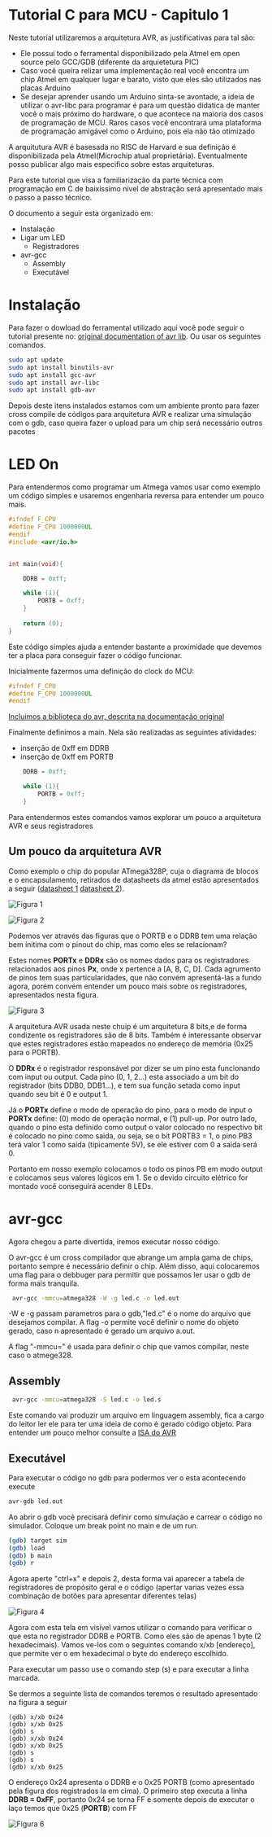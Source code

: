 # Tutorial C para MCU - Capitulo 1

Neste tutorial utilizaremos a arquitetura AVR, as justificativas para tal são:

- Ele possui todo o ferramental disponibilizado pela Atmel em open source pelo GCC/GDB (diferente da arquietetura PIC)
- Caso você queira relizar uma implementação real você encontra um chip Atmel em qualquer lugar e barato, visto que eles são utilizados nas placas Arduino
- Se desejar aprender usando um Arduino sinta-se avontade, a ideia de utilizar o avr-libc para programar é para um questão didatica de manter você o mais próximo do hardware, o que acontece na maioria dos casos de programação de MCU. Raros casos você encontrará uma plataforma de programação amigável como o Arduino, pois ela não tão otimizado 

A arquitutura AVR é basesada no RISC de Harvard e sua definição é disponibilizada pela Atmel(Microchip atual proprietária). Eventualmente posso publicar algo mais especifico sobre estas arquiteturas.

Para este tutorial que visa a familiarização da parte técnica com programação em C de baixissimo nível de abstração será apresentado mais o passo a passo técnico.

O documento a seguir esta organizado em:
- Instalação
- Ligar um LED
    - Registradores
- avr-gcc
    - Assembly
    - Executável

# Instalação

Para fazer o dowload do ferramental utilizado aqui você pode seguir o tutorial presente no: [original documentation of avr lib](1). Ou usar os seguintes comandos.

```bash
sudo apt update
sudo apt install binutils-avr
sudo apt install gcc-avr
sudo apt install avr-libc
sudo apt install gdb-avr
```

Depois deste itens instalados estamos com um ambiente pronto para fazer cross compile de códigos para arquitetura AVR e realizar uma simulação com o gdb, caso queira fazer o upload para um chip será necessário outros pacotes

# LED On

Para entendermos como programar um Atmega vamos usar como exemplo um código simples e usaremos engenharia reversa para entender um pouco mais.

```C
#ifndef F_CPU
#define F_CPU 1000000UL
#endif
#include <avr/io.h>    


int main(void){

    DDRB = 0xff;

    while (1){
        PORTB = 0xff;
    }
    
    return (0);
}
```

Este código simples ajuda a entender bastante a proximidade que devemos ter a placa para conseguir fazer o código funcionar.

Inicialmente fazermos uma definição do clock do MCU:

```C
#ifndef F_CPU
#define F_CPU 1000000UL
#endif
```

[Incluimos a biblioteca do avr, descrita na documentação original](2)

Finalmente definimos a main. Nela são realizadas as seguintes atividades:
 - inserção de 0xff em DDRB
 - inserção de 0xff em PORTB

```C
    DDRB = 0xff;

    while (1){
        PORTB = 0xff;
    }  
```

Para entendermos estes comandos vamos explorar um pouco a arquitetura AVR e seus registradores

## Um pouco da arquitetura AVR

Como exemplo o chip do popular ATmega328P, cuja o diagrama de blocos e o encapsulamento, retirados de datasheets da atmel estão apresentados a seguir ([datasheet 1](3) [datasheet 2](4)).

![Figura 1](imagens/blockDiagram.png "Diagrama de blocos")


![Figura 2](imagens/pinout.png "PinOut")

Podemos ver através das figuras que o PORTB e o DDRB tem uma relação bem ínitima com o pinout do chip, mas como eles se relacionam?

Estes nomes **PORTx** e **DDRx** são os nomes dados para os registradores relacionados aos pinos **Px**, onde x pertence a [A, B, C, D]. Cada agrumento de pinos tem suas particularidades, que não convém apresentá-las a fundo agora, porém convém entender um pouco mais sobre os registradores, apresentados nesta figura.

![Figura 3](imagens/Register.png "Registradores")

A arquitetura AVR usada neste chuip é um arquitetura 8 bits,e de forma condizente os registradores são de 8 bits. Também é interessante observar que estes registradores estão mapeados no endereço de memória (0x25 para o PORTB).

O **DDRx** é o registrador responsável por dizer se um pino esta funcionando com input ou output. Cada pino (0, 1, 2...) esta associado a um bit do registrador (bits DDB0, DDB1...), e tem sua função setada como input quando seu bit é 0 e output 1.

Já o **PORTx** define o modo de operação do pino, para o modo de input o **PORTx** define: (0) modo de operação normal, e (1) pull-up. Por outro lado, quando o pino esta definido como output o valor colocado no respectivo bit é colocado no pino como saida, ou seja, se o bit PORTB3 = 1, o pino PB3 terá valor 1 como saída (tipicamente 5V), se ele estiver com 0 a saida será 0.

Portanto em nosso exemplo colocamos o todo os pinos PB em modo output e colocamos seus valores lógicos em 1. Se o devido circuito elétrico for montado você conseguirá acender 8 LEDs.

# avr-gcc

Agora chegou a parte divertida, iremos executar nosso código.

O avr-gcc é um cross compilador que abrange um ampla gama de chips, portanto sempre é necessário definir o chip. Além disso, aqui colocaremos uma flag para o debbuger para permitir que possamos ler usar o gdb de forma mais tranquila.

```bash
 avr-gcc -mmcu=atmega328 -W -g led.c -o led.out
```

-W e -g passam parametros para o gdb,"led.c" é o nome do arquivo que desejamos compilar. A flag -o permite você definir o nome do objeto gerado, caso n apresentado é gerado um arquivo a.out.

A flag "-mmcu=" é usada para definir o chip que vamos compilar, neste caso o atmege328.

## Assembly

```bash
 avr-gcc -mmcu=atmega328 -S led.c -o led.s
```

Este comando vai produzir um arquivo em linguagem assembly, fica a cargo do leitor ler ele para ter uma ideia de como é gerado código objeto. Para entender um pouco melhor consulte a [ISA do AVR](5)

## Executável

Para executar o código no gdb para podermos ver o esta acontecendo execute

```bash
avr-gdb led.out
```

Ao abrir o gdb vocẽ precisará definir como simulação e carrear o código no simulador. Coloque um break point no main e de um run.

```bash
(gdb) target sim
(gdb) load
(gdb) b main
(gdb) r
```
Agora aperte "ctrl+x" e depois 2, desta forma vai aparecer a tabela de registradores de propósito geral e o código (apertar varias vezes essa combinação de botões para apresentar diferentes telas)

![Figura 4](imagens/gdb.png "GDB")

Agora com esta tela em visível vamos utilizar o comando para verificar o que esta no registrador DDRB e PORTB. Como eles são de apenas 1 byte (2 hexadecimais). Vamos ve-los com o seguintes comando x/xb [endereço], que permite ver o em hexadecimal o byte do endereço escolhido.

Para executar um passo use o comando step (s) e para executar a linha marcada.

Se dermos a seguinte lista de comandos teremos o resultado apresentado na figura a seguir

```
(gdb) x/xb 0x24
(gdb) x/xb 0x25
(gdb) s
(gdb) x/xb 0x24
(gdb) x/xb 0x25
(gdb) s
(gdb) s
(gdb) x/xb 0x25
```

O endereço 0x24 apresenta o DDRB e o 0x25 PORTB (como apresentado pela figura dos registrados la em cima). O primeiro step executa a linha **DDRB = 0xFF**, portanto 0x24 se torna FF e somente depois de executar o laço temos que 0x25 (**PORTB**) com FF

![Figura 6](imagens/GDBrun.png "run")



[1]: https://www.nongnu.org/avr-libc/user-manual/install_tools.html#install_avr_binutils

[2]: https://www.nongnu.org/avr-libc/user-manual/index.html

[3]: https://ww1.microchip.com/downloads/en/DeviceDoc/Atmel-7810-Automotive-Microcontrollers-ATmega328P_Datasheet.pdf

[4]: https://ww1.microchip.com/downloads/en/DeviceDoc/ATmega48A-PA-88A-PA-168A-PA-328-P-DS-DS40002061B.pdf

[5]: http://ww1.microchip.com/downloads/en/devicedoc/atmel-0856-avr-instruction-set-manual.pdf
